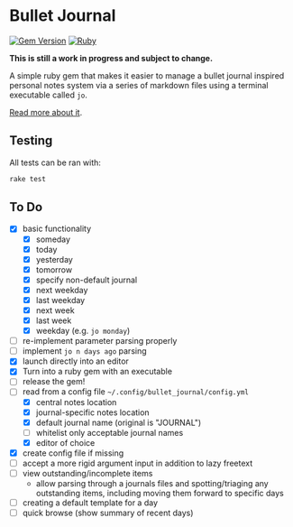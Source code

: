# Bullet Journal

[![Gem Version](https://badge.fury.io/rb/bullet_journal.svg)](https://badge.fury.io/rb/bullet_journal) [![Ruby](https://github.com/robgough/bullet_journal/actions/workflows/ruby.yml/badge.svg)](https://github.com/robgough/bullet_journal/actions/workflows/ruby.yml)

**This is still a work in progress and subject to change.**

A simple ruby gem that makes it easier to manage a bullet journal inspired personal notes system via a series of markdown files using a terminal executable called `jo`.

[Read more about it](https://robgough.net/bullet-journal).

## Testing

All tests can be ran with:

```bash
rake test
```

## To Do

- [x] basic functionality
  - [x] someday
  - [x] today
  - [x] yesterday
  - [x] tomorrow
  - [x] specify non-default journal
  - [x] next weekday
  - [x] last weekday
  - [x] next week
  - [x] last week
  - [x] weekday (e.g. `jo monday`)
- [ ] re-implement parameter parsing properly
- [ ] implement `jo n days ago` parsing
- [x] launch directly into an editor
- [x] Turn into a ruby gem with an executable
- [ ] release the gem!
- [ ] read from a config file `~/.config/bullet_journal/config.yml`
  - [x] central notes location
  - [x] journal-specific notes location
  - [x] default journal name (original is "JOURNAL")
  - [ ] whitelist only acceptable journal names
  - [x] editor of choice
- [x] create config file if missing
- [ ] accept a more rigid argument input in addition to lazy freetext
- [ ] view outstanding/incomplete items
  - allow parsing through a journals files and spotting/triaging any outstanding items, including moving them forward to specific days
- [ ] creating a default template for a day
- [ ] quick browse (show summary of recent days)
